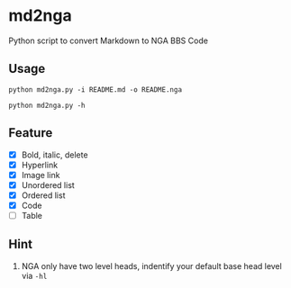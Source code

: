 # md2nga

Python script to convert Markdown to NGA BBS Code

## Usage

`python md2nga.py -i README.md -o README.nga`

`python md2nga.py -h`

## Feature

- [x] Bold, italic, delete
- [x] Hyperlink
- [x] Image link
- [x] Unordered list
- [x] Ordered list
- [x] Code
- [ ] Table

## Hint

1. NGA only have two level heads, indentify your default base head level via `-hl`
